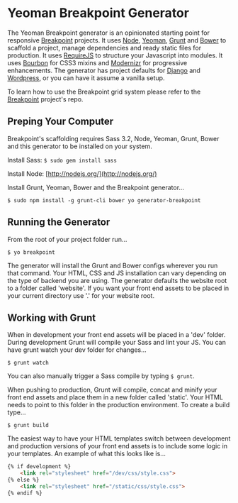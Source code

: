 # Yeoman Breakpoint Generator

The Yeoman Breakpoint generator is an opinionated starting point for responsive [Breakpoint](https://github.com/lesjames/breakpoint) projects.
It uses [Node](http://nodejs.org/), [Yeoman](http://yeoman.io/), [Grunt](http://gruntjs.com/) and [Bower](http://bower.io/) to scaffold a project, manage dependencies and ready static files for production.
It uses [RequireJS](http://requirejs.org/) to structure your Javascript into modules. It uses [Bourbon](http://bourbon.io/) for CSS3 mixins and [Modernizr](http://modernizr.com/) for progressive enhancements.
The generator has project defaults for [Django](https://www.djangoproject.com/) and [Wordpress](http://wordpress.org/), or you can have it assume a vanilla setup.

To learn how to use the Breakpoint grid system please refer to the [Breakpoint](https://github.com/lesjames/breakpoint) project's repo.

## Preping Your Computer

Breakpoint's scaffolding requires Sass 3.2, Node, Yeoman, Grunt, Bower and this generator to be installed on your system.

Install Sass: `$ sudo gem install sass`

Install Node: [http://nodejs.org/](http://nodejs.org/)

Install Grunt, Yeoman, Bower and the Breakpoint generator...

`$ sudo npm install -g grunt-cli bower yo generator-breakpoint`

## Running the Generator

From the root of your project folder run...

`$ yo breakpoint`

The generator will install the Grunt and Bower configs wherever you run that command. Your HTML, CSS and JS installation can vary depending
on the type of backend you are using. The generator defaults the website root to a folder called 'website'. If you want your front end assets
to be placed in your current directory use '.' for your website root.

## Working with Grunt

When in development your front end assets will be placed in a 'dev' folder. During development
Grunt will compile your Sass and lint your JS. You can have grunt watch your dev folder for changes...

`$ grunt watch`

You can also manually trigger a Sass compile by typing `$ grunt`.

When pushing to production, Grunt will compile, concat and minify your front end assets and place them in
a new folder called 'static'. Your HTML needs to point to this folder in the production environment. To create
a build type...

`$ grunt build`

The easiest way to have your HTML templates switch between development and production versions of your front end
assets is to include some logic in your templates. An example of what this looks like is...

```html
{% if development %}
    <link rel="stylesheet" href="/dev/css/style.css">
{% else %}
    <link rel="stylesheet" href="/static/css/style.css">
{% endif %}
```
